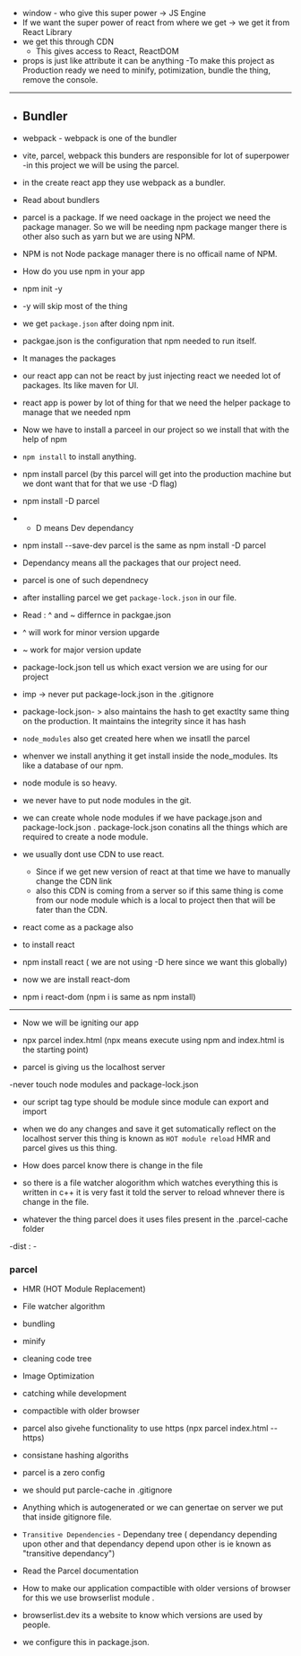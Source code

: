 - window - who give this super power -> JS Engine
- If we want the super power of react from where we get -> we get it from React Library
- we get this through CDN 
    - This gives access to React, ReactDOM
- props is just like attribute it can be anything
-To make this project as Production ready we need to minify, potimization, bundle the thing, remove the console.
---
- Bundler 
    -

- webpack - webpack is one of the bundler
- vite, parcel, webpack this bunders are responsible for lot of superpower
-in this project we will be using the parcel.

- in the create react app they use webpack as a bundler.

- Read about bundlers

- parcel is a package. If we need oackage in the project we need the package manager. So we will be needing npm package manger there is other also such as yarn but we are using NPM.

- NPM is not Node package manager there is no officail name of NPM.

- How do you use npm in your app
- npm init -y 
- -y will skip most of the thing
- we get `package.json` after doing npm init.
- packgae.json is the configuration that npm needed to run itself.
- It manages the packages
- our react app can not be react by just injecting react we needed lot of packages. Its like maven for UI.
- react app is power by lot of thing for that we need the helper package to manage that we needed npm

- Now we have to install a parceel in our project so we install that with the help of npm
- `npm install` to install anything.
- npm install parcel (by this parcel will get into the production machine but we dont want that for that we use -D flag)
- npm install -D parcel
- - D means Dev dependancy
- npm install --save-dev parcel is the same as npm install -D parcel
- Dependancy means all the packages that our project need.
- parcel is one of such dependnecy

- after installing parcel we get `package-lock.json` in our file.

- Read : ^ and ~ differnce in packgae.json
- ^ will work for minor version upgarde
- ~ work for major version update

- package-lock.json tell us which exact version we are using for our project

- imp -> never put package-lock.json in the .gitignore
- package-lock.json- > also maintains the hash to get exactlty same thing on the production. It maintains the integrity since it has hash

- `node_modules` also get created here when we insatll the parcel
- whenver we install anything it get install inside the node_modules. Its like a database of our npm.
- node module is so heavy.
- we never have to put node modules in the git.

- we can create whole node modules if we have package.json and package-lock.json . package-lock.json conatins all the things which are required to create a node module.

- we usually dont use CDN to use react.
    - Since if we get new version of react at that time we have to manually change the CDN link
    - also this CDN is coming from a server so if this same thing is come from our node module which is a local to project then that will be fater than the CDN.

- react come as a package also
- to install react
- npm install react  ( we are not using -D here since we want this globally)
- now we are install react-dom
- npm i react-dom (npm i is same as npm install)

----
- Now we will be igniting our app
- npx parcel index.html (npx means execute using npm and index.html is the starting point)

- parcel is giving us the localhost server

-never touch node modules and package-lock.json

- our script tag type should be module since module can export and import

- when we do any changes and save it get sutomatically reflect on the localhost server this thing is known as `HOT module reload` HMR and parcel gives us this thing.
- How does parcel know there is change in the file 
- so there is a file watcher alogorithm which watches everything this is written in c++ it is very fast it told the server to reload whnever there is change in the file.

- whatever the thing parcel does it uses files present in the .parcel-cache folder 

-dist :
    - 
### parcel

- HMR (HOT Module Replacement)
- File watcher algorithm
- bundling
- minify
- cleaning code tree
- Image Optimization
- catching while development
- compactible with older browser
- parcel also givehe functionality to use https (npx parcel index.html --https)
- consistane hashing algoriths
 - parcel is a zero config 


- we should put parcle-cache in .gitignore
 
- Anything which is autogenerated or we can genertae on server  we put that inside gitignore file.

- `Transitive Dependencies` - Dependany tree ( dependancy depending upon other and that dependancy depend upon other is ie known as "transitive dependancy")

- Read the Parcel documentation

- How to make our application compactible with older versions of browser for this we use browserlist module .

- browserlist.dev its a website to know which versions are used by people.

- we configure this in package.json.




